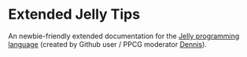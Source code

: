 # Extended Jelly Tips

An newbie-friendly extended documentation for the [Jelly programming language](https://github.com/DennisMitchell/jelly) (created by Github user / PPCG moderator [Dennis](https://github.com/DennisMitchell)).
